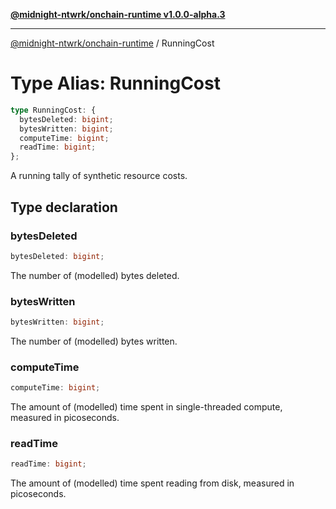 [**@midnight-ntwrk/onchain-runtime v1.0.0-alpha.3**](../README.md)

***

[@midnight-ntwrk/onchain-runtime](../globals.md) / RunningCost

# Type Alias: RunningCost

```ts
type RunningCost: {
  bytesDeleted: bigint;
  bytesWritten: bigint;
  computeTime: bigint;
  readTime: bigint;
};
```

A running tally of synthetic resource costs.

## Type declaration

### bytesDeleted

```ts
bytesDeleted: bigint;
```

The number of (modelled) bytes deleted.

### bytesWritten

```ts
bytesWritten: bigint;
```

The number of (modelled) bytes written.

### computeTime

```ts
computeTime: bigint;
```

The amount of (modelled) time spent in single-threaded compute, measured in picoseconds.

### readTime

```ts
readTime: bigint;
```

The amount of (modelled) time spent reading from disk, measured in picoseconds.
